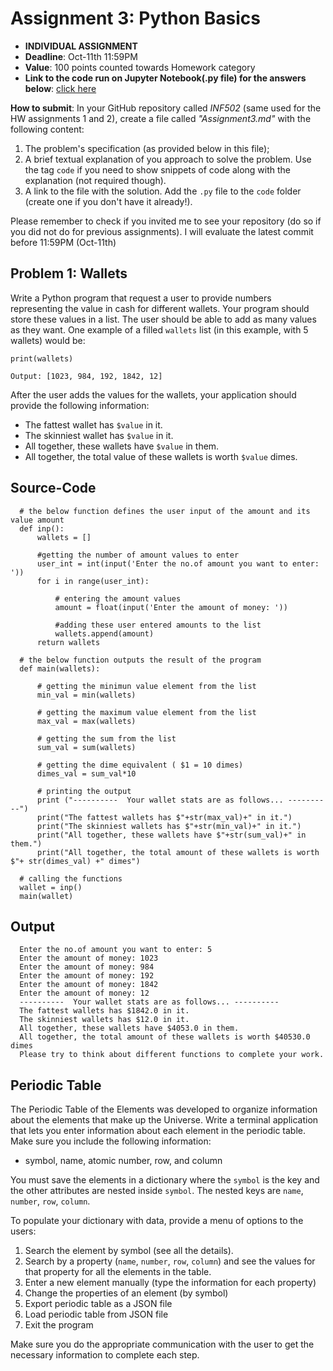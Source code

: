 # Assignment 3: Python Basics

* **INDIVIDUAL ASSIGNMENT**
* **Deadline**: Oct-11th 11:59PM
* **Value**: 100 points counted towards Homework category
* **Link to the code run on Jupyter Notebook(.py file) for the answers below**: [click here]()

**How to submit**: In your GitHub repository called *INF502* (same used for the HW assignments 1 and 2), create a file called *"Assignment3.md"* with the following content:
  1. The problem's specification (as provided below in this file);
  2. A brief textual explanation of you approach to solve the problem. Use the tag ```code``` if you need to show snippets of code along with the explanation (not required though).
  3. A link to the file with the solution. Add the `.py` file to the `code` folder (create one if you don't have it already!).
  
  Please remember to check if you invited me to see your repository (do so if you did not do for previous assignments). I will evaluate the latest commit before 11:59PM (Oct-11th)

## Problem 1: Wallets

Write a Python program that request a user to provide numbers representing the value in cash for different wallets. Your program should store these values in a list. The user should be able to add as many values as they want. One example of a filled `wallets` list (in this example, with 5 wallets) would be:

```
print(wallets)

Output: [1023, 984, 192, 1842, 12]
```

After the user adds the values for the wallets, your application should provide the following information:
* The fattest wallet has `$value` in it.
* The skinniest wallet has `$value` in it.
* All together, these wallets have `$value` in them.
* All together, the total value of these wallets is worth `$value` dimes.

## Source-Code
```
  # the below function defines the user input of the amount and its value amount
  def inp():
      wallets = []

      #getting the number of amount values to enter
      user_int = int(input('Enter the no.of amount you want to enter: '))
      for i in range(user_int):

          # entering the amount values
          amount = float(input('Enter the amount of money: '))

          #adding these user entered amounts to the list
          wallets.append(amount)        
      return wallets

  # the below function outputs the result of the program
  def main(wallets):

      # getting the minimun value element from the list
      min_val = min(wallets)

      # getting the maximum value element from the list
      max_val = max(wallets)

      # getting the sum from the list
      sum_val = sum(wallets)

      # getting the dime equivalent ( $1 = 10 dimes)
      dimes_val = sum_val*10

      # printing the output
      print ("----------  Your wallet stats are as follows... ----------")
      print("The fattest wallets has $"+str(max_val)+" in it.")
      print("The skinniest wallets has $"+str(min_val)+" in it.")
      print("All together, these wallets have $"+str(sum_val)+" in them.")
      print("All together, the total amount of these wallets is worth $"+ str(dimes_val) +" dimes")

  # calling the functions
  wallet = inp()
  main(wallet)
```
## Output
```
  Enter the no.of amount you want to enter: 5
  Enter the amount of money: 1023
  Enter the amount of money: 984
  Enter the amount of money: 192
  Enter the amount of money: 1842
  Enter the amount of money: 12
  ----------  Your wallet stats are as follows... ----------
  The fattest wallets has $1842.0 in it.
  The skinniest wallets has $12.0 in it.
  All together, these wallets have $4053.0 in them.
  All together, the total amount of these wallets is worth $40530.0 dimes
  Please try to think about different functions to complete your work.
```

## Periodic Table 

The Periodic Table of the Elements was developed to organize information about the elements that make up the Universe.
Write a terminal application that lets you enter information about each element in the periodic table.
Make sure you include the following information:
* symbol, name, atomic number, row, and column

You must save the elements in a dictionary where the `symbol` is the key and the other attributes are nested inside `symbol`. The nested keys are `name`, `number`, `row`, `column`.

To populate your dictionary with data, provide a menu of options to the users:

1. Search the element by symbol (see all the details).
2. Search by a property (`name`, `number`, `row`, `column`) and see the values for that property for all the elements in the table.
3. Enter a new element manually (type the information for each property)
4. Change the properties of an element (by symbol)
5. Export periodic table as a JSON file
6. Load periodic table from JSON file
7. Exit the program

Make sure you do the appropriate communication with the user to get the necessary information to complete each step.
